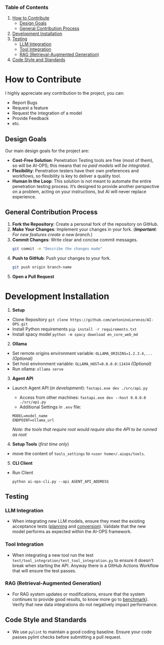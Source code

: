 ### Table of Contents

1. [How to Contribute](#how-to-contribute)
   - [Design Goals](#design-goals)
   - [General Contribution Process](#general-contribution-process)
4. [Development Installation](#development-installation)
5. [Testing](#testing)
   - [LLM Integration](#llm-integration)
   - [Tool Integration]()
   - [RAG (Retrieval-Augmented Generation)](#rag-retrieval-augmented-generation)
6. [Code Style and Standards](#code-style-and-standards)

# How to Contribute

I highly appreciate any contribution to the project, you can:
- Report Bugs
- Request a feature
- Request the integration of a model
- Provide Feedback
- etc.

## Design Goals

Our main design goals for the project are:
- **Cost-Free Solution**: Penetration Testing tools are free (most of them), so will be AI-OPS; this means that *no paid models will be integrated*.
- **Flexibility**: Penetration testers have their own preferences and workflows, so flexibility is key to deliver a quality tool.
- **Human In the Loop**: This solution is not meant to automate the entire penetration testing process. It’s designed to provide another perspective on a problem, acting on your instructions, but AI will never replace experience.

## General Contribution Process

1. **Fork the Repository**: Create a personal fork of the repository on GitHub.
2. **Make Your Changes**: Implement your changes in your fork. (***Important**: For new features create a new branch.*)
3. **Commit Changes**: Write clear and concise commit messages.
    ```bash
    git commit -m "Describe the changes made"
    ```
4. **Push to GitHub**: Push your changes to your fork.
    ```bash
    git push origin branch-name
    ```
5. **Open a Pull Request**

# Development Installation

1. **Setup**
- Clone Repository `git clone https://github.com/antoninoLorenzo/AI-OPS.git`
- Install Python requirements `pip install -r requirements.txt`
- Install spacy model `python -m spacy download en_core_web_md`


2. **Ollama**
- Set remote origins environment variable:  `OLLAMA_ORIGINS=1.2.3.4,...` *(Optional)*
- Set host environment variable: `OLLAMA_HOST=0.0.0.0:11434` *(Optional)*
- Run ollama: `ollama serve`


3. **Agent API**
- Launch Agent API (*in development*): `fastapi.exe dev ./src/api.py`
  
  -  Access from other machines: `fastapi.exe dev --host 0.0.0.0 ./src/api.py`
  -  Additional Settings in `.env` file:
  ```
  MODEL=model_name
  ENDPOINT=ollama_url
  ```
  *Note: the tools that require root would require also the API to be runned as root*

4. **Setup Tools** (*first time only*)
- move the content of `tools_settings` to `<user home>/.aiops/tools`.

5. **CLI Client**
- Run Client
  ```
  python ai-ops-cli.py --api AGENT_API_ADDRESS
  ```

## Testing

<h3 id="llm-integration">LLM Integration</h2>

- When integrating new LLM models, ensure they meet the existing acceptance tests ([planning](./test/test_acceptance/test_planning.py) and [conversion](./test/test_acceptance/test_conversion.py)). Validate that the new model performs as expected within the AI-OPS framework.
<!-- TODO: test_acceptance.md -->

### Tool Integration

- When integrating a new tool run the test `test/tool_integration/test_tool_integration.py` to ensure it doesn't break
when starting the API. Anyway there is a GitHub Actions Workflow that will ensure the test passes.

### RAG (Retrieval-Augmented Generation)

- For RAG system updates or modifications, ensure that the system continues to provide good results, to know more go to [benchmark](./test/benchmarks/rag)). Verify that new data integrations do not negatively impact performance.
  <!-- TODO: benchmark.md -->

## Code Style and Standards

- We use `pylint` to maintain a good coding baseline. Ensure your code passes pylint checks before submitting a pull request.
